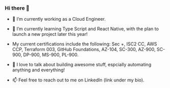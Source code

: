 ### Hi there 👋

- 🔭 I’m currently working as a Cloud Engineer. 

- 🌱 I’m currently learning Type Script and React Native, with the plan to launch a new project later this year! 

- My current certifications include the following: Sec +, ISC2 CC, AWS CCP, Terraform 003, GitHub Foundations, AZ-104, SC-300, AZ-900, SC-900, DP-900, MS-900, PL-900.

- 💬 I love to talk about building awesome stuff, espcially automating anything and everything! 

- 📫 Feel free to reach out to me on LinkedIn (link under my bio).
